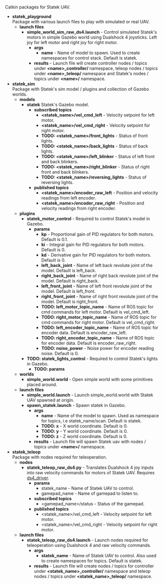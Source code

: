 Catkin packages for Statek UAV.

* **statek_playground** </br>
  Package with various launch files to play with simulated or real UAV.
  * **launch files**
    * **simple_world_sim_raw_ds4.launch** - Control simulated Statek's motors in simple Gazebo world using Dualshock 4 joysticks. Left joy for left motor and right joy for right motor.
      * **args**
        * **name** - Name of model to spawn. Used to create namespaces for control stack. Default is statek.
      * **results** - Launch file will create controller nodes / topics under **\<name>_controller/** namespace,  teleop nodes / topics under **\<name>_teleop/** namespace and Statek's nodes / topics under **\<name>/** namespace.
* **statek_sim** </br>
  Package with Statek's sim model / plugins and collection of Gazebo worlds.
  * **models**
    * **statek** Statek's Gazebo model.
      * **subscribed topics** 
        * **<statek_name>/vel_cmd_left** - Velocity setpoint for left motor.
        * **<statek_name>/vel_cmd_right** - Velocity setpoint for right motor.
        * **TODO: <statek_name>/front_lights** - Status of front lights.
        * **TODO: <statek_name>/back_lights** - Status of back lights.
        * **TODO: <statek_name>/left_blinker** - Status of left front and back blinkers.
        * **TODO: <statek_name>/right_blinker** - Status of right front and back blinkers.
        * **TODO: <statek_name>/reversing_lights** - Status of reversing lights.
      * **published topics**
        * **<statek_name>/encoder_raw_left** - Position and velocity readings from left encoder.
        * **<statek_name>/encoder_raw_right** - Position and velocity readings from right encoder.
  * **plugins**
    * **statek_motor_control** - Required to control Statek's model in Gazebo.
      * **params**
        * **kp** - Proportional gain of PID regulators for both motors. Default is 0.1.
        * **ki** - Integral gain for PID regulators for both motors. Default is 0.
        * **kd** - Derivative gain for PID regulators for both motors. Default is 0.
        * **left_back_joint** - Name of left back revolute joint of the model.  Default is left_back.
        * **right_back_joint** - Name of right back revolute joint of the model.  Default is right_back.
        * **left_front_joint** - Name of left front revolute joint of the model.  Default is left_front.
        * **right_front_joint** - Name of right front revolute joint of the model.  Default is right_front.
        * **TODO: left_motor_topic_name** - Name of ROS topic for cmd commands for left motor. Default is vel_cmd_left.
        * **TODO: right_motor_topic_name** - Name of ROS topic for cmd commands for right motor. Default is vel_cmd_right.
        * **TODO: left_encoder_topic_name** - Name of ROS topic for encoder data. Default is encoder_raw_left.
        * **TODO: right_encoder_topic_name** - Name of ROS topic for encoder data. Default is encoder_raw_right.
        * **TODO: noise_power** - Noise power for encoder reading noise. Default is 0.
    * **TODO: statek_lights_control** - Required to control Statek's lights in Gazebo.
      * **TODO: params**
  * **worlds**
    * **simple_world.world** - Open simple world with some primitives placed around.
  * **launch files**
    * **simple_world.launch** - Launch simple_world.world with Statek UAV spawned at origin.
    * **spawn_statek.launch** - Spawn statek in Gazebo.
      * **args** 
        * **name** - Name of the model to spawn. Used as namespace for topics, i.e statek_name/scan. Default is statek.
        * **TODO: x** - X world coordinate. Default is 0.
        * **TODO: y** - Y world coordinate. Default is 0.
        * **TODO: z** - Z world coordinate. Default is 0.
      * **results** - Launch file will spawn Statek uav with nodes / topics under **\<name>/** namespace.
* **statek_teleop** </br>
  Package with nodes required for teleoperation.
  * **nodes**
    * **statek_teleop_raw_ds4.py** - Translates Dualshock 4 joy inputs into raw velocity commands for motors of Statek UAV. Requires [ds4_driver](http://wiki.ros.org/ds4_driver).
      * **params**
        * statek_name - Name of Statek UAV to control.
        * gamepad_name - Name of gamepad to listen to.
      * **subscribed topics**
        * <gamepad_name>/status - Status of the gamepad.
      * **published topics**
        * <statek_name>/vel_cmd_left - Velocity setpoint for left motor.
        * <statek_name>/vel_cmd_right - Velocity setpoint for right motor.
  * **launch files**
    * **statek_teleop_raw_ds4.launch** - Launch nodes required for teleoperation using Dualshock 4 and raw velocity commands. 
      * **args**
        * **statek_name** - Name of Statek UAV to control. Also used to create namespaces for topics. Default is statek.
      * **results** - Launch file will create nodes / topics for controller under **<statek_name>_controller/** namespace and teleop nodes / topics under **<statek_name>_teleop/** namespace.
